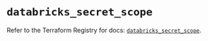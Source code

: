 # `databricks_secret_scope`

Refer to the Terraform Registry for docs: [`databricks_secret_scope`](https://registry.terraform.io/providers/databricks/databricks/1.60.0/docs/resources/secret_scope).
